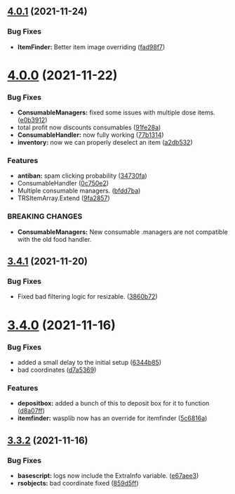 ## [4.0.1](https://github.com/Torwent/WaspLib/compare/v4.0.0...v4.0.1) (2021-11-24)


### Bug Fixes

* **ItemFinder:** Better item image overriding ([fad98f7](https://github.com/Torwent/WaspLib/commit/fad98f73bb903bb759a892533543f9cf910f8f98))



# [4.0.0](https://github.com/Torwent/WaspLib/compare/v3.4.1...v4.0.0) (2021-11-22)


### Bug Fixes

* **ConsumableManagers:** fixed some issues with multiple dose items. ([e0b3912](https://github.com/Torwent/WaspLib/commit/e0b3912775a23bdeecd544ae4a2b12a726eb228d))
* total profit now discounts consumables ([91fe28a](https://github.com/Torwent/WaspLib/commit/91fe28abbf15784f2797434be1c27c4f0cd5fbbf))
* **ConsumableHandler:** now fully working ([77b1314](https://github.com/Torwent/WaspLib/commit/77b13141cd7a06cb1a6399ccd00fa58a3697bc52))
* **inventory:** now we can properly deselect an item ([a2db532](https://github.com/Torwent/WaspLib/commit/a2db532fac0f953a1c9ad00d367973abcacf23d4))


### Features

* **antiban:** spam clicking probability ([34730fa](https://github.com/Torwent/WaspLib/commit/34730fa3bdfb16c46548e737b9a70130735b60c4))
* ConsumableHandler ([0c750e2](https://github.com/Torwent/WaspLib/commit/0c750e272433695eed992c142d9ae7f82941e600))
* Multiple consumable managers. ([bfdd7ba](https://github.com/Torwent/WaspLib/commit/bfdd7ba72a4eb79dc4b6e0f89cfbd5f38f761bee))
* TRSItemArray.Extend ([9fa2857](https://github.com/Torwent/WaspLib/commit/9fa28573786c308fdffbbd65c491fe185e14ea89))


### BREAKING CHANGES

* **ConsumableManagers:** New consumable .managers are not compatible with the old food handler.



## [3.4.1](https://github.com/Torwent/WaspLib/compare/v3.4.0...v3.4.1) (2021-11-20)


### Bug Fixes

* Fixed bad filtering logic for resizable. ([3860b72](https://github.com/Torwent/WaspLib/commit/3860b72e0f644667401dfb3d1de8130f2aed5d7e))



# [3.4.0](https://github.com/Torwent/WaspLib/compare/v3.3.2...v3.4.0) (2021-11-16)


### Bug Fixes

* added a small delay to the initial setup ([6344b85](https://github.com/Torwent/WaspLib/commit/6344b8565b20bde554edbc9401372a2222faf091))
* bad coordinates ([d7a5369](https://github.com/Torwent/WaspLib/commit/d7a5369cfa5e2108221501b3c2330ae643479d6f))


### Features

* **depositbox:** added a bunch of this to deposit box for it to function ([d8a07ff](https://github.com/Torwent/WaspLib/commit/d8a07ffdf06a16a7e17877341301370afc9b2a41))
* **itemfinder:** wasplib now has an override for itemfinder ([5c6816a](https://github.com/Torwent/WaspLib/commit/5c6816ada7f444fa4b9fbe6cd440890d58b635ab))



## [3.3.2](https://github.com/Torwent/WaspLib/compare/v3.3.1...v3.3.2) (2021-11-16)


### Bug Fixes

* **basescript:** logs now include the ExtraInfo variable. ([e67aee3](https://github.com/Torwent/WaspLib/commit/e67aee35360841190b2f8ce41c370826b9b94601))
* **rsobjects:** bad coordinate fixed ([859d5ff](https://github.com/Torwent/WaspLib/commit/859d5ffc36b27dfe373e811aa118a1e92b37474d))



